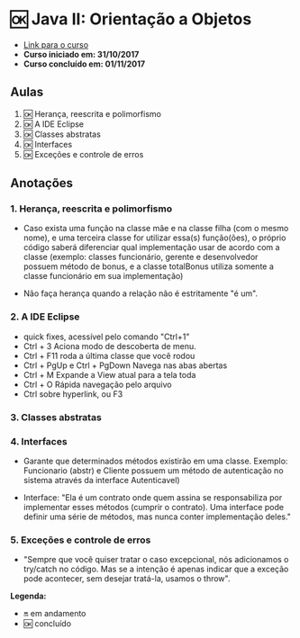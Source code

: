 # :ok: Java II: Orientação a Objetos

- [Link para o curso](https://cursos.alura.com.br/course/java-e-orientacao-a-objetos)
- **Curso iniciado em: 31/10/2017**
- **Curso concluído em: 01/11/2017**

## Aulas

1. :ok: Herança, reescrita e polimorfismo
1. :ok: A IDE Eclipse
1. :ok: Classes abstratas
1. :ok: Interfaces
1. :ok: Exceções e controle de erros

## Anotações

### 1. Herança, reescrita e polimorfismo

- Caso exista uma função na classe mãe e na classe filha (com o mesmo nome), e uma terceira classe for utilizar essa(s) função(ões), o próprio código saberá diferenciar qual implementação usar de acordo com a classe (exemplo: classes funcionário, gerente e desenvolvedor possuem método de bonus, e a classe totalBonus utiliza somente a classe funcionário em sua implementação)

- Não faça herança quando a relação não é estritamente "é um".

### 2. A IDE Eclipse

- quick fixes, acessível pelo comando "Ctrl+1"
- Ctrl + 3 Aciona modo de descoberta de menu.
- Ctrl + F11 roda a última classe que você rodou
- Ctrl + PgUp e Ctrl + PgDown Navega nas abas abertas
- Ctrl + M Expande a View atual para a tela toda
- Ctrl + O Rápida navegação pelo arquivo
- Ctrl sobre hyperlink, ou F3

### 3. Classes abstratas

### 4. Interfaces

- Garante que determinados métodos existirão em uma classe. Exemplo: Funcionario (abstr) e Cliente possuem um método de autenticação no sistema através da interface Autenticavel)

- Interface: "Ela é um contrato onde quem assina se responsabiliza por implementar esses métodos (cumprir o contrato). Uma interface pode definir uma série de métodos, mas nunca conter implementação deles."

### 5. Exceções e controle de erros

- "Sempre que você quiser tratar o caso excepcional, nós adicionamos o try/catch no código. Mas se a intenção é apenas indicar que a exceção pode acontecer, sem desejar tratá-la, usamos o throw".

**Legenda:**

- :on: em andamento
- :ok: concluído
